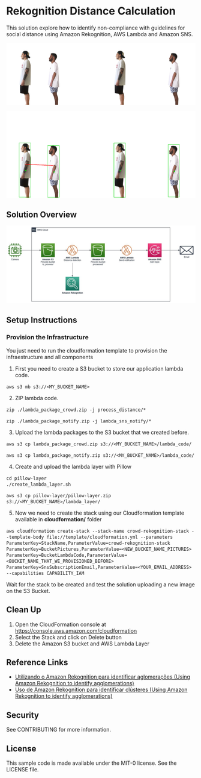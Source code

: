 # Rekognition Distance Calculation

This solution explore how to identify non-compliance with guidelines for social distance using Amazon Rekognition, AWS Lambda and Amazon SNS.

<p align="center"> 
<img src="images/fila.jpg">
</p>

<p align="center"> 
<img src="images/fila_bounding_box.png">
</p>

## Solution Overview

<p align="center"> 
<img src="images/rekognition_social_distance_pt2.jpg">
</p>

## Setup Instructions

### Provision the Infrastructure

You just need to run the cloudformation template to provision the infraestructure and all components

1. First you need to create a S3 bucket to store our application lambda code.

``` shell
aws s3 mb s3://<MY_BUCKET_NAME>
```

2. ZIP lambda code.

``` shell
zip ./lambda_package_crowd.zip -j process_distance/*
```

``` shell
zip ./lambda_package_notify.zip -j lambda_sns_notify/*
```

3. Upload the lambda packages to the S3 bucket that we created before.

``` shell
aws s3 cp lambda_package_crowd.zip s3://<MY_BUCKET_NAME>/lambda_code/
```

``` shell
aws s3 cp lambda_package_notify.zip s3://<MY_BUCKET_NAME>/lambda_code/
```

4. Create and upload the lambda layer with Pillow

``` shell
cd pillow-layer
./create_lambda_layer.sh
```

``` shell
aws s3 cp pillow-layer/pillow-layer.zip s3://<MY_BUCKET_NAME>/lambda_layer/
```

5. Now we need to create the stack using our Cloudformation template available in **cloudformation/** folder

``` shell
aws cloudformation create-stack --stack-name crowd-rekognition-stack --template-body file://template/cloudformation.yml --parameters ParameterKey=StackName,ParameterValue=crowd-rekognition-stack ParameterKey=BucketPictures,ParameterValue=<NEW_BUCKET_NAME_PICTURES> ParameterKey=BucketLambdaCode,ParameterValue=<BUCKET_NAME_THAT_WE_PROVISIONED_BEFORE> ParameterKey=SnsSubscriptionEmail,ParameterValue=<YOUR_EMAIL_ADDRESS> --capabilities CAPABILITY_IAM
```

Wait for the stack to be created and test the solution uploading a new image on the S3 Bucket.

## Clean Up

1. Open the CloudFormation console at https://console.aws.amazon.com/cloudformation
2. Select the Stack and click on Delete button
3. Delete the Amazon S3 bucket and AWS Lambda Layer

## Reference Links

* [Utilizando o Amazon Rekognition para identificar aglomerações (Using Amazon Rekognition to identify agglomerations)](https://aws.amazon.com/pt/blogs/aws-brasil/utilizando-o-amazon-rekognition-para-identificar-aglomeracoes/)
* [Uso de Amazon Rekognition para identificar clústeres (Using Amazon Rekognition to identify agglomerations)](https://aws.amazon.com/es/blogs/aws-spanish/uso-de-amazon-rekognition-para-identificar-clusteres/)

## Security

See CONTRIBUTING for more information.

## License

This sample code is made available under the MIT-0 license. See the LICENSE file.
